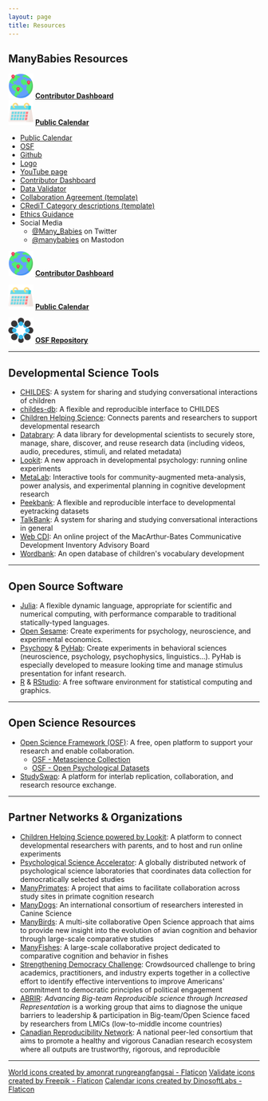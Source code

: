 ```yaml
---
layout: page
title: Resources
---
```



## ManyBabies Resources

<section>
  <div class="container">
    <div class="row" align="center">
      <div class="col-sm-5 col-xs-6" align="left">
        <img src="/assets/img/pin.png" alt="globe with pins" width="50" height="50"> 
        <a href="https://manybabies.shinyapps.io/shiny_mb_map/"><b>Contributor Dashboard</b></a>
      </div>
      <div class="col-sm-5 col-xs-6" align="left">
        <img src="/assets/img/calendar.png" alt="calendar" width="50" height="50"> 
        <a href="{{site.baseurl}}/calendar/"><b>Public Calendar</b></a>
      </div>
    </div>
  </div>
</section>




* [Public Calendar]({{site.baseurl}}/calendar/)
* [OSF](https://osf.io/rpw6d/)
* [Github](https://github.com/manybabies)
* [Logo]({{site.baseurl}}/assets/img/avatar-icon-2022.png)
* [YouTube page](https://www.youtube.com/@manybabies)
* [Contributor Dashboard](https://manybabies.shinyapps.io/shiny_mb_map/) 
* [Data Validator](https://manybabies.shinyapps.io/validator/)
* [Collaboration Agreement (template)](https://drive.google.com/file/d/1iEF93crL8iEMAo0HVnEYHZDcwO7ZtxxJ/view?usp=share_link)
* [CRediT Category descriptions (template)](https://drive.google.com/file/d/1aoFctk4pDujOg8UV7LLuWA3o42uO718Z/view?usp=share_link)
* [Ethics Guidance](https://drive.google.com/file/d/1QSaPAgf5Y0jmli6BC0fGMS_PMniAvyd-/view?usp=share_link)
* Social Media
  * [@Many_Babies](https://twitter.com/Many_Babies) on Twitter
  * [@manybabies](https://nerdculture.de/@manybabies) on Mastodon


<img src="/assets/img/pin.png" alt="globe with pins" width="50" height="50"> [**Contributor Dashboard**](https://manybabies.shinyapps.io/shiny_mb_map/) <br>

<img src="/assets/img/calendar.png" alt="desk calendar" width="50" height="50"> [**Public Calendar**]({{site.baseurl}}/calendar/) <br>

<img src="/assets/img/OSF.png" alt="OSF logo" width="50" height="50"> [**OSF Repository**](https://osf.io/rpw6d/) <br>



***

## Developmental Science Tools
* [CHILDES](https://childes.talkbank.org/): A system for sharing and studying conversational interactions of children
* [childes-db](https://langcog.github.io/childes-db-website/): A flexible and reproducible interface to CHILDES
* [Children Helping Science](https://childrenhelpingscience.com/): Connects parents and researchers to support developmental research
* [Databrary](https://nyu.databrary.org/): A data library for developmental scientists to securely store, manage, share, discover, and reuse research data (including videos, audio, precedures, stimuli, and related metadata)
* [Lookit](https://lookit.mit.edu/): A new approach in developmental psychology: running online experiments
* [MetaLab](http://metalab.stanford.edu): Interactive tools for community-augmented meta-analysis, power analysis, and experimental planning in cognitive development research
* [Peekbank](https://peekbank.stanford.edu/): A flexible and reproducible interface to developmental eyetracking datasets
* [TalkBank](https://talkbank.org/): A system for sharing and studying conversational interactions in general
* [Web CDI](https://webcdi.stanford.edu/): An online project of the MacArthur-Bates Communicative Development Inventory Advisory Board
* [Wordbank](http://wordbank.stanford.edu/): An open database of children's vocabulary development


***

## Open Source Software
* [Julia](http://julialang.org/): A flexible dynamic language, appropriate for scientific and numerical computing, with performance comparable to traditional statically-typed languages.
* [Open Sesame](https://osdoc.cogsci.nl/): Create experiments for psychology, neuroscience, and experimental economics.
* [Psychopy](https://www.psychopy.org/) & [PyHab](https://github.com/jfkominsky/PyHab/): Create experiments in behavioral sciences (neuroscience, psychology, psychophysics, linguistics...). PyHab is especially developed to measure looking time and manage stimulus presentation for infant research.
* [R](https://www.r-project.org/) & [RStudio](https://rstudio.com/): A free software environment for statistical computing and graphics.

***

## Open Science Resources
* [Open Science Framework (OSF)](https://osf.io/): A free, open platform to support your research and enable collaboration.
  * [OSF - Metascience Collection](https://osf.io/collections/metascience/discover)
  * [OSF - Open Psychological Datasets](https://osf.io/th8ew/)
* [StudySwap](https://osf.io/meetings/StudySwap/): A platform for interlab replication, collaboration, and research resource exchange.


***

## Partner Networks & Organizations
* [Children Helping Science powered by Lookit](https://lookit.mit.edu/): A platform to connect developmental researchers with parents, and to host and run online experiments
* [Psychological Science Accelerator](https://psysciacc.org/): A globally distributed network of psychological science laboratories that coordinates data collection for democratically selected studies
* [ManyPrimates](https://manyprimates.github.io/): A project that aims to facilitate collaboration across study sites in primate cognition research
* [ManyDogs](https://manydogsproject.github.io/): An international consortium of researchers interested in Canine Science
* [ManyBirds](http://themanybirds.com/): A multi-site collaborative Open Science approach that aims to provide new insight into the evolution of avian cognition and behavior through large-scale comparative studies
* [ManyFishes](https://twitter.com/TheManyFishes): A large-scale collaborative project dedicated to comparative cognition and behavior in fishes
* [Strengthening Democracy Challenge](https://www.strengtheningdemocracychallenge.org/): Crowdsourced challenge to bring academics, practitioners, and industry experts together in a collective effort to identify effective interventions to improve Americans' commitment to democratic principles of political engagement
* [ABRIR](https://abrirpsy.org/): *Advancing Big-team Reproducible science through Increased Representation* is a working group that aims to diagnose the unique barriers to leadership & participation in Big-team/Open Science faced by researchers from LMICs (low-to-middle income countries)
* [Canadian Reproducibility Network](https://carn-recar.ca/): A national peer-led consortium that aims to promote a healthy and vigorous Canadian research ecosystem where all outputs are trustworthy, rigorous, and reproducible



***
<a href="https://www.flaticon.com/free-icons/world" title="world icons">World icons created by amonrat rungreangfangsai - Flaticon</a>
<a href="https://www.flaticon.com/free-icons/validate" title="validate icons">Validate icons created by Freepik - Flaticon</a>
<a href="https://www.flaticon.com/free-icons/calendar" title="calendar icons">Calendar icons created by DinosoftLabs - Flaticon</a>